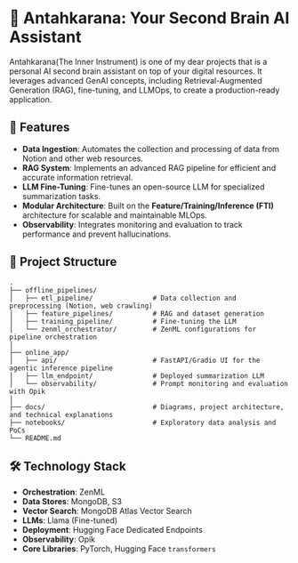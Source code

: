 # 🧠 Antahkarana: Your Second Brain AI Assistant

Antahkarana(The Inner Instrument) is one of my dear projects that is a personal AI second brain assistant on top of your digital resources. It leverages advanced GenAI concepts, including Retrieval-Augmented Generation (RAG), fine-tuning, and LLMOps, to create a production-ready application.

## 🚀 Features

  - **Data Ingestion**: Automates the collection and processing of data from Notion and other web resources.
  - **RAG System**: Implements an advanced RAG pipeline for efficient and accurate information retrieval.
  - **LLM Fine-Tuning**: Fine-tunes an open-source LLM for specialized summarization tasks.
  - **Modular Architecture**: Built on the **Feature/Training/Inference (FTI)** architecture for scalable and maintainable MLOps.
  - **Observability**: Integrates monitoring and evaluation to track performance and prevent hallucinations.

## 📁 Project Structure

```
.
├── offline_pipelines/
│   ├── etl_pipeline/               # Data collection and preprocessing (Notion, web crawling)
│   ├── feature_pipelines/          # RAG and dataset generation
│   ├── training_pipeline/          # Fine-tuning the LLM
│   └── zenml_orchestrator/         # ZenML configurations for pipeline orchestration
│
├── online_app/
│   ├── api/                        # FastAPI/Gradio UI for the agentic inference pipeline
│   ├── llm_endpoint/               # Deployed summarization LLM
│   └── observability/              # Prompt monitoring and evaluation with Opik
│
├── docs/                           # Diagrams, project architecture, and technical explanations
├── notebooks/                      # Exploratory data analysis and PoCs
└── README.md
```

## 🛠️ Technology Stack

  - **Orchestration**: ZenML
  - **Data Stores**: MongoDB, S3
  - **Vector Search**: MongoDB Atlas Vector Search
  - **LLMs**: Llama (Fine-tuned)
  - **Deployment**: Hugging Face Dedicated Endpoints
  - **Observability**: Opik
  - **Core Libraries**: PyTorch, Hugging Face `transformers`


